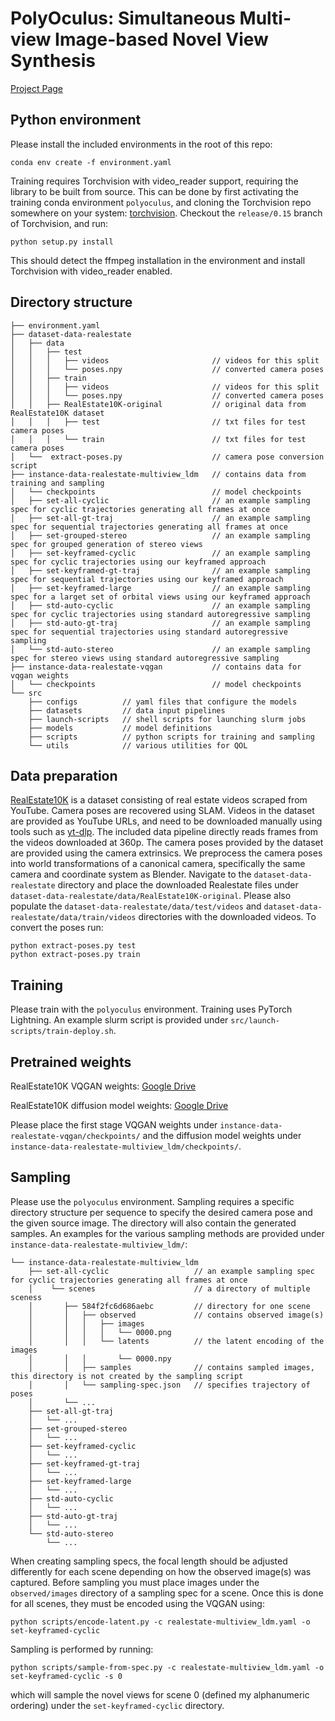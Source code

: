 # PolyOculus: Simultaneous Multi-view Image-based Novel View Synthesis
[Project Page](https://yorkucvil.github.io/PolyOculus-NVS)

## Python environment
Please install the included environments in the root of this repo:
```
conda env create -f environment.yaml
```
Training requires Torchvision with video_reader support, requiring the library to be built from source.
This can be done by first activating the training conda environment `polyoculus`, and cloning the Torchvision repo somewhere on your system: [torchvision](https://github.com/pytorch/vision/tree/release/0.15).
Checkout the `release/0.15` branch of Torchvision, and run:
```
python setup.py install
```
This should detect the ffmpeg installation in the environment and install Torchvision with video_reader enabled.

## Directory structure
```
├── environment.yaml
├── dataset-data-realestate
│   ├── data
│   │   ├── test
│   │   │   ├── videos                       // videos for this split
│   │   │   └── poses.npy                    // converted camera poses
│   │   ├── train
│   │   │   ├── videos                       // videos for this split
│   │   │   └── poses.npy                    // converted camera poses
│   │   ├── RealEstate10K-original           // original data from RealEstate10K dataset
│   │   │   ├── test                         // txt files for test camera poses
│   │   │   └── train                        // txt files for test camera poses
│   └──  extract-poses.py                    // camera pose conversion script
├── instance-data-realestate-multiview_ldm   // contains data from training and sampling
│   └── checkpoints                          // model checkpoints
│   ├── set-all-cyclic                       // an example sampling spec for cyclic trajectories generating all frames at once
│   ├── set-all-gt-traj                      // an example sampling spec for sequential trajectories generating all frames at once
│   ├── set-grouped-stereo                   // an example sampling spec for grouped generation of stereo views
│   ├── set-keyframed-cyclic                 // an example sampling spec for cyclic trajectories using our keyframed approach
│   ├── set-keyframed-gt-traj                // an example sampling spec for sequential trajectories using our keyframed approach
│   ├── set-keyframed-large                  // an example sampling spec for a larget set of orbital views using our keyframed approach
│   ├── std-auto-cyclic                      // an example sampling spec for cyclic trajectories using standard autoregressive sampling
│   ├── std-auto-gt-traj                     // an example sampling spec for sequential trajectories using standard autoregressive sampling
│   └── std-auto-stereo                      // an example sampling spec for stereo views using standard autoregressive sampling
├── instance-data-realestate-vqgan           // contains data for vqgan weights
│   └── checkpoints                          // model checkpoints
└── src
    ├── configs          // yaml files that configure the models
    ├── datasets         // data input pipelines
    ├── launch-scripts   // shell scripts for launching slurm jobs
    ├── models           // model definitions
    ├── scripts          // python scripts for training and sampling
    └── utils            // various utilities for QOL
```

## Data preparation
[RealEstate10K](https://google.github.io/realestate10k) is a dataset consisting of real estate videos scraped from YouTube. Camera poses are recovered using SLAM.
Videos in the dataset are provided as YouTube URLs, and need to be downloaded manually using tools such as [yt-dlp](https://github.com/yt-dlp/yt-dlp).
The included data pipeline directly reads frames from the videos downloaded at 360p.
The camera poses provided by the dataset are provided using the camera extrinsics. We preprocess the camera poses into world transformations of a canonical camera, specifically the same camera and coordinate system as Blender.
Navigate to the `dataset-data-realestate` directory and place the downloaded Realestate files under `dataset-data-realestate/data/RealEstate10K-original`.
Please also populate the `dataset-data-realestate/data/test/videos` and `dataset-data-realestate/data/train/videos` directories with the downloaded videos.
To convert the poses run:
```
python extract-poses.py test
python extract-poses.py train
```

## Training
Please train with the `polyoculus` environment.
Training uses PyTorch Lightning. An example slurm script is provided under `src/launch-scripts/train-deploy.sh`.

## Pretrained weights
RealEstate10K VQGAN weights: [Google Drive](https://drive.google.com/file/d/1OdoBd6ChbusRc4gSsvw16XKyqOmfwB1p/view?usp=drive_link)

RealEstate10K diffusion model weights: [Google Drive](https://drive.google.com/file/d/1OdoBd6ChbusRc4gSsvw16XKyqOmfwB1p/view?usp=drive_link)

Please place the first stage VQGAN weights under `instance-data-realestate-vqgan/checkpoints/` and the diffusion model weights under `instance-data-realestate-multiview_ldm/checkpoints/`.

## Sampling
Please use the `polyoculus` environment.
Sampling requires a specific directory structure per sequence to specify the desired camera pose and the given source image.
The directory will also contain the generated samples.
An examples for the various sampling methods are provided under `instance-data-realestate-multiview_ldm/`:
```
└── instance-data-realestate-multiview_ldm
    ├── set-all-cyclic                   // an example sampling spec for cyclic trajectories generating all frames at once
    │    └── scenes                      // a directory of multiple sceness
    │       ├── 584f2fc6d686aebc         // directory for one scene
    │       │   ├── observed             // contains observed image(s)
    │       │   │   ├── images
    │       │   │   │   └── 0000.png
    │       │   │   └── latents          // the latent encoding of the images
    │       │   │       └── 0000.npy
    │       │   ├── samples              // contains sampled images, this directory is not created by the sampling script
    │       │   └── sampling-spec.json   // specifies trajectory of poses
    │       └── ...
    ├── set-all-gt-traj
    │   └── ...
    ├── set-grouped-stereo
    │   └── ...
    ├── set-keyframed-cyclic
    │   └── ...
    ├── set-keyframed-gt-traj
    │   └── ...
    ├── set-keyframed-large
    │   └── ...
    ├── std-auto-cyclic
    │   └── ...
    ├── std-auto-gt-traj
    │   └── ...
    └── std-auto-stereo
        └── ...
```
When creating sampling specs, the focal length should be adjusted differently for each scene depending on how the observed image(s) was captured.
Before sampling you must place images under the `observed/images` directory of a sampling spec for a scene.
Once this is done for all scenes, they must be encoded using the VQGAN using:
```
python scripts/encode-latent.py -c realestate-multiview_ldm.yaml -o set-keyframed-cyclic
```
Sampling is performed by running:
```
python scripts/sample-from-spec.py -c realestate-multiview_ldm.yaml -o set-keyframed-cyclic -s 0
```
which will sample the novel views for scene 0 (defined my alphanumeric ordering) under the `set-keyframed-cyclic` directory.
